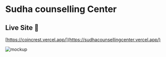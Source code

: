 # Sudha counselling Center

## Live Site 🚀
[https://coincrest.vercel.app/](https://sudhacounsellingcenter.vercel.app/)

![mockup](https://github.com/santhoshsj-dev/sudhacounsellingcenter/assets/105160265/0129d6ec-a0cf-4f1f-b2c6-0d4ebd44923d)
